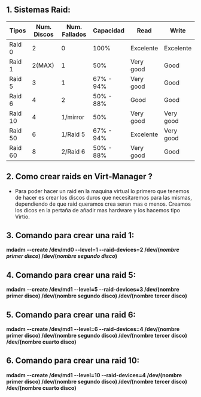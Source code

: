 ## 1. Sistemas Raid:  

|   Tipos  | Num. Discos | Num. Fallados | Capacidad |    Read   |   Write   |
| -------- | ----------- | ------------- | --------- | --------- | --------- |
|  Raid 0  |      2      |       0       |    100%   | Excelente | Excelente |
|  Raid 1  |    2(MAX)   |       1       |     50%   | Very good |    Good   |
|  Raid 5  |      3      |       1       | 67% - 94% | Very good |    Good   |
|  Raid 6  |      4      |       2       | 50% - 88% |    Good   |    Good   |
|  Raid 10 |      4      |   1/mirror    |     50%   | Very good | Very good |
|  Raid 50 |      6      |   1/Raid 5    | 67% - 94% | Excelente | Very good |
|  Raid 60 |      8      |   2/Raid 6    | 50% - 88% | Very good |    Good   |  

## 2. Como crear raids en Virt-Manager ?  

* Para poder hacer un raid en la maquina virtual lo primero que tenemos de hacer es crear los discos duros que necesitaremos para las mismas, dependiendo de que raid queramos crea seran mas o menos. Creamos los dicos en la pertaña de añadir mas hardware y los hacemos tipo Virtio.  

## 3. Comando para crear una raid 1:  

**mdadm --create /dev/md0 --level=1 --raid-devices=2 /dev/(*nombre primer disco*) /dev/(*nombre segundo disco*)**  

## 4. Comando para crear una raid 5:  

**mdadm --create /dev/md1 --level=5 --raid-devices=3 /dev/(nombre primer disco) /dev/(nombre segundo disco) /dev/(nombre tercer disco)**  

## 5. Comando para crear una raid 6:  

**mdadm --create /dev/md1 --level=6 --raid-devices=4 /dev/(nombre primer disco) /dev/(nombre segundo disco) /dev/(nombre tercer disco) /dev/(nombre cuarto disco)**   

## 6. Comando para crear una raid 10:  

**mdadm --create /dev/md1 --level=10 --raid-devices=4 /dev/(nombre primer disco) /dev/(nombre segundo disco) /dev/(nombre tercer disco) /dev/(nombre cuarto disco)**   

